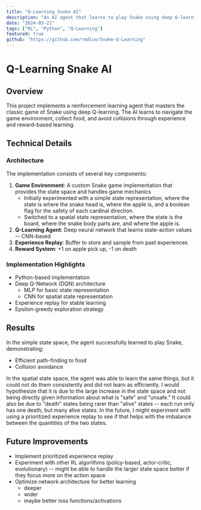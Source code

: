 ```yaml
---
title: "Q-Learning Snake AI"
description: "An AI agent that learns to play Snake using deep Q-learning reinforcement learning techniques."
date: "2024-03-21"
tags: ["RL", "Python", "Q-Learning"]
featured: true
github: "https://github.com/rmdluo/Snake-Q-Learning"
---
```


# Q-Learning Snake AI

## Overview

This project implements a reinforcement learning agent that masters the classic game of Snake using deep Q-learning. The AI learns to navigate the game environment, collect food, and avoid collisions through experience and reward-based learning.

## Technical Details

### Architecture

The implementation consists of several key components:

1. **Game Environment**: A custom Snake game implementation that provides the state space and handles game mechanics
    - Initially experimented with a simple state representation, where the state is where the snake head is, where the apple is, and a boolean flag for the safety of each cardinal direction.
    - Switched to a spatial state representation, where the state is the board, where the snake body parts are, and where the apple is.
2. **Q-Learning Agent**: Deep neural network that learns state-action values -- CNN-based
3. **Experience Replay**: Buffer to store and sample from past experiences
4. **Reward System**: +1 on apple pick up, -1 on death

### Implementation Highlights

- Python-based implementation
- Deep Q-Network (DQN) architecture
    - MLP for basic state representation
    - CNN for spatial state representation
- Experience replay for stable learning
- Epsilon-greedy exploration strategy

## Results

In the simple state space, the agent successfully learned to play Snake, demonstrating:
- Efficient path-finding to food
- Collision avoidance

In the spatial state space, the agent was able to learn the same things, but it could not do them consistently and did not learn as efficiently. I would hypothesize that it is due to the large increase in the state space and not being directly given information about what is "safe" and "unsafe." It could also be due to "death" states being rarer than "alive" states -- each run only has one death, but many alive states. In the future, I might experiment with using a prioritized experience replay to see if that helps with the imbalance between the quantities of the two states.

## Future Improvements

- Implement prioritized experience replay
- Experiment with other RL algorithms (policy-based, actor-critic, evolutionary) -- might be able to handle the larger state space better if they focus more on the action space
- Optimize network architecture for better learning
    - deeper
    - wider
    - maybe better loss functions/activations